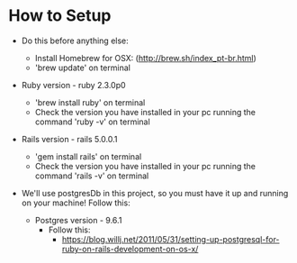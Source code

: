 # How to Setup

* Do this before anything else:
  * Install Homebrew for OSX: (http://brew.sh/index_pt-br.html)
  * 'brew update' on terminal

* Ruby version - ruby 2.3.0p0 
  * 'brew install ruby' on terminal
  * Check the version you have installed in your pc running the command 'ruby -v' on terminal

* Rails version - rails 5.0.0.1 
  * 'gem install rails' on terminal
  * Check the version you have installed in your pc running the command 'rails -v' on terminal

* We'll use postgresDb in this project, so you must have it up and running on your machine! Follow this:

  * Postgres version - 9.6.1
    * Follow this:
      * https://blog.willj.net/2011/05/31/setting-up-postgresql-for-ruby-on-rails-development-on-os-x/
      

